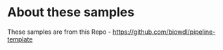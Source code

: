 # About these samples

These samples are from this Repo - https://github.com/biowdl/pipeline-template
